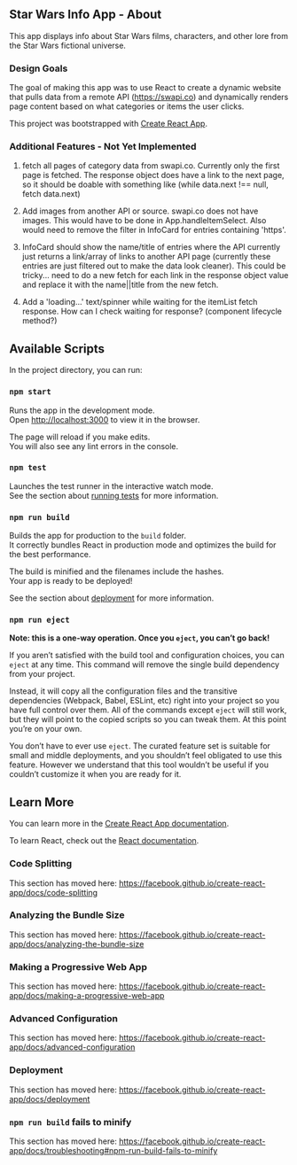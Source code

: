 
## Star Wars Info App - About

This app displays info about Star Wars films, characters, and other lore from the Star Wars fictional universe.

### Design Goals

The goal of making this app was to use React to create a dynamic website that pulls data from a remote API (https://swapi.co) and dynamically renders page content based on what categories or items the user clicks.

This project was bootstrapped with [Create React App](https://github.com/facebook/create-react-app).

### Additional Features - Not Yet Implemented
1. fetch all pages of category data from swapi.co. Currently only the first page is fetched. The response object does have a link to the next page, so it should be doable with something like (while data.next !== null, fetch data.next)

2. Add images from another API or source. swapi.co does not have images. This would have to be done in App.handleItemSelect. Also would need to remove the filter in InfoCard for entries containing 'https'.

3. InfoCard should show the name/title of entries where the API currently just returns a link/array of links to another API page (currently these entries are just filtered out to make the data look cleaner). This could be tricky... need to do a new fetch for each link in the response object value and replace it with the name||title from the new fetch.

4. Add a 'loading...' text/spinner while waiting for the itemList fetch response. How can I check waiting for response? (component lifecycle method?)

## Available Scripts

In the project directory, you can run:

### `npm start`

Runs the app in the development mode.<br>
Open [http://localhost:3000](http://localhost:3000) to view it in the browser.

The page will reload if you make edits.<br>
You will also see any lint errors in the console.

### `npm test`

Launches the test runner in the interactive watch mode.<br>
See the section about [running tests](https://facebook.github.io/create-react-app/docs/running-tests) for more information.

### `npm run build`

Builds the app for production to the `build` folder.<br>
It correctly bundles React in production mode and optimizes the build for the best performance.

The build is minified and the filenames include the hashes.<br>
Your app is ready to be deployed!

See the section about [deployment](https://facebook.github.io/create-react-app/docs/deployment) for more information.

### `npm run eject`

**Note: this is a one-way operation. Once you `eject`, you can’t go back!**

If you aren’t satisfied with the build tool and configuration choices, you can `eject` at any time. This command will remove the single build dependency from your project.

Instead, it will copy all the configuration files and the transitive dependencies (Webpack, Babel, ESLint, etc) right into your project so you have full control over them. All of the commands except `eject` will still work, but they will point to the copied scripts so you can tweak them. At this point you’re on your own.

You don’t have to ever use `eject`. The curated feature set is suitable for small and middle deployments, and you shouldn’t feel obligated to use this feature. However we understand that this tool wouldn’t be useful if you couldn’t customize it when you are ready for it.

## Learn More

You can learn more in the [Create React App documentation](https://facebook.github.io/create-react-app/docs/getting-started).

To learn React, check out the [React documentation](https://reactjs.org/).

### Code Splitting

This section has moved here: https://facebook.github.io/create-react-app/docs/code-splitting

### Analyzing the Bundle Size

This section has moved here: https://facebook.github.io/create-react-app/docs/analyzing-the-bundle-size

### Making a Progressive Web App

This section has moved here: https://facebook.github.io/create-react-app/docs/making-a-progressive-web-app

### Advanced Configuration

This section has moved here: https://facebook.github.io/create-react-app/docs/advanced-configuration

### Deployment

This section has moved here: https://facebook.github.io/create-react-app/docs/deployment

### `npm run build` fails to minify

This section has moved here: https://facebook.github.io/create-react-app/docs/troubleshooting#npm-run-build-fails-to-minify
